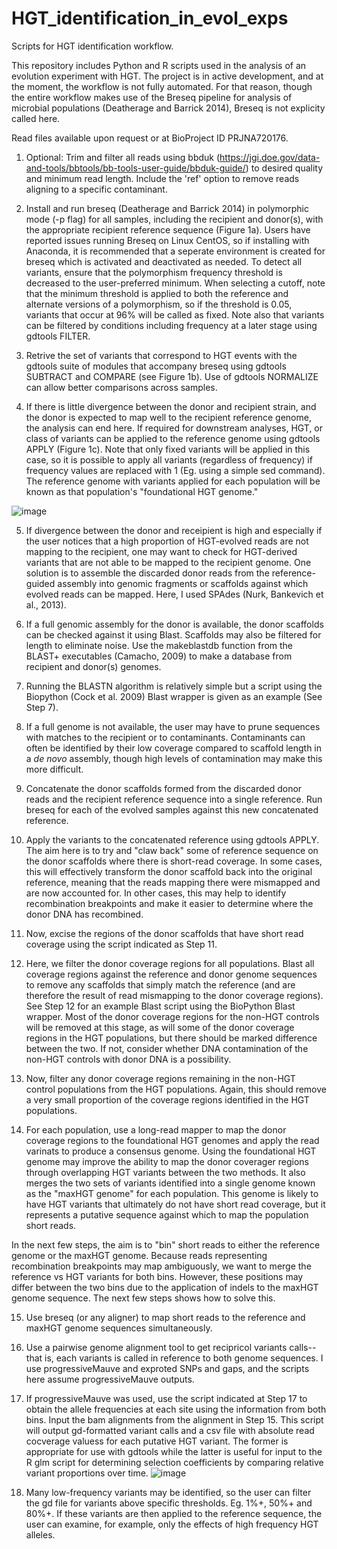 # HGT_identification_in_evol_exps
Scripts for HGT identification workflow.

This repository includes Python and R scripts used in the analysis of an evolution experiment with HGT. The project is in active development, and at the moment, the workflow is not fully automated. For that reason, though the entire workflow makes use of the Breseq pipeline for analysis of microbial populations (Deatherage and Barrick 2014), Breseq is not explicity called here. 

Read files available upon request or at BioProject ID PRJNA720176.

1. Optional: Trim and filter all reads using bbduk (https://jgi.doe.gov/data-and-tools/bbtools/bb-tools-user-guide/bbduk-guide/) to desired quality and minimum read length. Include the 'ref' option to remove reads aligning to a specific contaminant.

2. Install and run breseq (Deatherage and Barrick 2014) in polymorphic mode (-p flag) for all samples, including the recipient and donor(s), with the appropriate recipient reference sequence (Figure 1a). Users have reported issues running Breseq on Linux CentOS, so if installing with Anaconda, it is recommended that a seperate environment is created for breseq which is activated and deactivated as needed. To detect all variants, ensure that the polymorphism frequency threshold is decreased to the user-preferred minimum. When selecting a cutoff, note that the minimum threshold is applied to both the reference and alternate versions of a polymorphism, so if the threshold is 0.05, variants that occur at 96% will be called as fixed. Note also that variants can be filtered by conditions including frequency at a later stage using gdtools FILTER.

3. Retrive the set of variants that correspond to HGT events with the gdtools suite of modules that accompany breseq using gdtools SUBTRACT and COMPARE (see Figure 1b). Use of gdtools NORMALIZE can allow better comparisons across samples.

4. If there is little divergence between the donor and recipient strain, and the donor is expected to map well to the recipient reference genome, the analysis can end here. If required for downstream analyses, HGT, or class of variants can be applied to the reference genome using gdtools APPLY (Figure 1c). Note that only fixed variants will be applied in this case, so it is possible to apply all variants (regardless of frequency) if frequency values are replaced with 1 (Eg. using a simple sed command). The reference genome with variants applied for each population will be known as that population's "foundational HGT genome."

![image](https://user-images.githubusercontent.com/46662443/123540531-cf62a180-d782-11eb-95fb-625ad4f79450.png)
 
5. If divergence between the donor and receipient is high and especially if the user notices that a high proportion of HGT-evolved reads are not mapping to the recipient, one may want to check for HGT-derived variants that are not able to be mapped to the recipient genome. One solution is to assemble the discarded donor reads from the reference-guided assembly into genomic fragments or scaffolds against which evolved reads can be mapped. Here, I used SPAdes (Nurk, Bankevich et al., 2013).

6. If a full genomic assembly for the donor is available, the donor scaffolds can be checked against it using Blast. Scaffolds may also be filtered for length to eliminate noise. Use the makeblastdb function from the BLAST+ executables (Camacho, 2009) to make a database from recipient and donor(s) genomes. 

7. Running the BLASTN algorithm is relatively simple but a script using the Biopython (Cock et al. 2009) Blast wrapper is given as an example (See Step 7).

8. If a full genome is not available, the user may have to prune sequences with matches to the recipient or to contaminants. Contaminants can often be identified by their low coverage compared to scaffold length in a _de novo_ assembly, though high levels of contamination may make this more difficult.

9. Concatenate the donor scaffolds formed from the discarded donor reads and the recipient reference sequence into a single reference. Run breseq for each of the evolved samples against this new concatenated reference.

10. Apply the variants to the concatenated reference using gdtools APPLY. The aim here is to try and "claw back" some of reference sequence on the donor scaffolds where there is short-read coverage. In some cases, this will effectively transform the donor scaffold back into the original reference, meaning that the reads mapping there were mismapped and are now accounted for. In other cases, this may help to identify recombination breakpoints and make it easier to determine where the donor DNA has recombined.

11. Now, excise the regions of the donor scaffolds that have short read coverage using the script indicated as Step 11.

12. Here, we filter the donor coverage regions for all populations. Blast all coverage regions against the reference and donor genome sequences to remove any scaffolds that simply match the reference (and are therefore the result of read mismapping to the donor coverage regions). See Step 12 for an example Blast script using the BioPython Blast wrapper. Most of the donor coverage regions for the non-HGT controls will be removed at this stage, as will some of the donor coverage regions in the HGT populations, but there should be marked difference between the two. If not, consider whether DNA contamination of the non-HGT controls with donor DNA is a possibility.

13. Now, filter any donor coverage regions remaining in the non-HGT control populations from the HGT populations. Again, this should remove a very small proportion of the coverage regions identified in the HGT populations.

14. For each population, use a long-read mapper to map the donor coverage regions to the foundational HGT genomes and apply the read varinats to produce a consensus genome. Using the foundational HGT genome may improve the ability to map the donor coverager regions through overlapping HGT variants between the two methods. It also merges the two sets of variants identified into a single genome known as the "maxHGT genome" for each population. This genome is likely to have HGT variants that ultimately do not have short read coverage, but it represents a putative sequence against which to map the population short reads.

In the next few steps, the aim is to "bin" short reads to either the reference genome or the maxHGT genome. Because reads representing recombination breakpoints may map ambiguously, we want to merge the reference vs HGT variants for both bins. However, these positions may differ between the two bins due to the application of indels to the maxHGT genome sequence. The next few steps shows how to solve this.

15. Use breseq (or any aligner) to map short reads to the reference and maxHGT genome sequences simultaneously.

16. Use a pairwise genome alignment tool to get recipricol variants calls--that is, each variants is called in reference to both genome sequences. I use progressiveMauve and exproted SNPs and gaps, and the scripts here assume progressiveMauve outputs.

17. If progressiveMauve was used, use the script indicated at Step 17 to obtain the allele frequencies at each site using the information from both bins. Input the bam alignments from the alignment in Step 15. This script will output gd-formatted variant calls and a csv file with absolute read cocverage valuess for each putative HGT variant. The former is appropriate for use with gdtools while the latter is useful for input to the R glm script for determining selection coefficients by comparing relative variant proportions over time.
![image](https://user-images.githubusercontent.com/46662443/124859007-6d136780-dff2-11eb-8c15-83cb3151c76d.png)

18. Many low-frequency variants may be identified, so the user can filter the gd file for variants above specific thresholds. Eg. 1%+, 50%+ and 80%+. If these variants are then applied to the reference sequence, the user can examine, for example, only the effects of high frequency HGT alleles.
